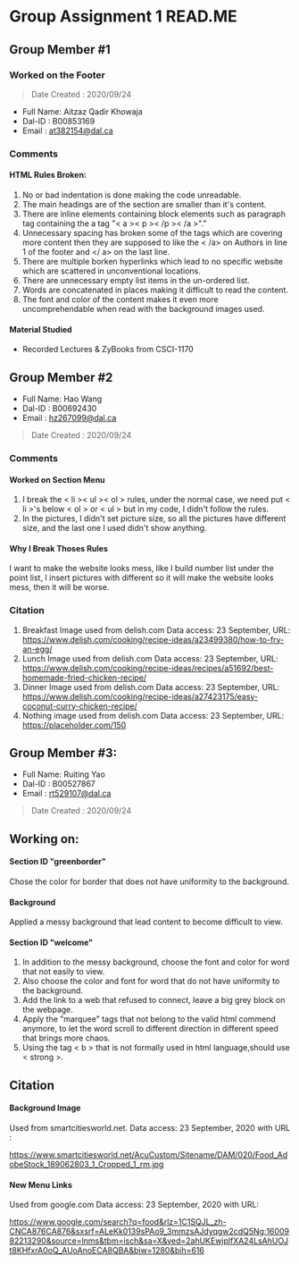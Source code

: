 # Group Assignment 1 READ.ME

## Group Member #1

### Worked on the Footer
> Date Created : 2020/09/24

* Full Name: Aitzaz Qadir Khowaja
* Dal-ID   : B00853169
* Email    : at382154@dal.ca

###  Comments
#### HTML Rules Broken:

1. No or bad indentation is done making the code unreadable.
2. The main headings are of the section are smaller than it's content.
3. There are inline elements containing block elements such as paragraph tag containing the a tag "< a >< p >< /p >< /a >"."
4. Unnecessary spacing has broken some of the tags which are covering more content then they are supposed to like the < /a> on Authors in line 1 of the footer and </ a> on the last line.
5. There are multiple borken hyperlinks which lead to no specific website which are scattered in unconventional locations.
6. There are unnecessary empty list items in the un-ordered list.
7. Words are concatenated in places making it difficult to read the content.
8. The font and color of the content makes it even more uncomprehendable when read with the background images used.

#### Material Studied

* Recorded Lectures & ZyBooks from CSCI-1170


## Group Member #2

* Full Name: Hao Wang 
* Dal-ID   : B00692430
* Email    : hz267099@dal.ca

> Date Created : 2020/09/24

### Comments

#### Worked on Section Menu
1. I break the < li >< ul >< ol > rules, under the normal case, we need put < li >'s below < ol > or < ul > but in my code, I didn't follow the rules.
2. In the pictures, I didn't set picture size, so all the pictures have different size, and the last one I used didn't show anything.

#### Why I Break Thoses Rules
I want to make the website looks mess, like I build number list under the point list, I insert pictures with different so it will make the website looks mess, then it will be worse.

### Citation

1. Breakfast Image used from delish.com Data access: 23 September, URL:
https://www.delish.com/cooking/recipe-ideas/a23499380/how-to-fry-an-egg/
2. Lunch Image used from delish.com Data access: 23 September, URL: https://www.delish.com/cooking/recipe-ideas/recipes/a51692/best-homemade-fried-chicken-recipe/
3. Dinner Image used from delish.com Data access: 23 September, URL: https://www.delish.com/cooking/recipe-ideas/a27423175/easy-coconut-curry-chicken-recipe/
4. Nothing image used from delish.com Data access: 23 September, URL: https://placeholder.com/150


## Group Member #3:

* Full Name: Ruiting Yao
* Dal-ID   : B00527867
* Email    : rt529107@dal.ca

> Date Created : 2020/09/24

## Working on:

#### Section ID "greenborder"

Chose the color for border that does not have uniformity to the background. 

#### Background

Applied a messy background that lead content to become difficult to view.

#### Section ID "welcome"

1. In addition to the messy background, choose the font and color for word that not easily to view.
2. Also choose the color and font for word that do not have uniformity to the background.
3. Add the link to a web that refused to connect, leave a big grey block on the webpage.
4. Apply the "marquee" tags that not belong to the valid html commend anymore, to let the word scroll to different direction in different speed that brings more chaos.
5. Using the tag < b > that is not formally used in html language,should use < strong >.

## Citation

#### Background Image

Used from smartcitiesworld.net. Data access: 23 September, 2020 with URL : 

https://www.smartcitiesworld.net/AcuCustom/Sitename/DAM/020/Food_AdobeStock_189062803_1_Cropped_1_rm.jpg
#### New Menu Links

Used from google.com Data access: 23 September, 2020 with URL:

https://www.google.com/search?q=food&rlz=1C1SQJL_zh-CNCA876CA876&sxsrf=ALeKk0139sPAo9_3mmzsAJdyqgw2cdQ5Ng:1600982213290&source=lnms&tbm=isch&sa=X&ved=2ahUKEwjplfXA24LsAhUOJt8KHfxrA0oQ_AUoAnoECA8QBA&biw=1280&bih=616